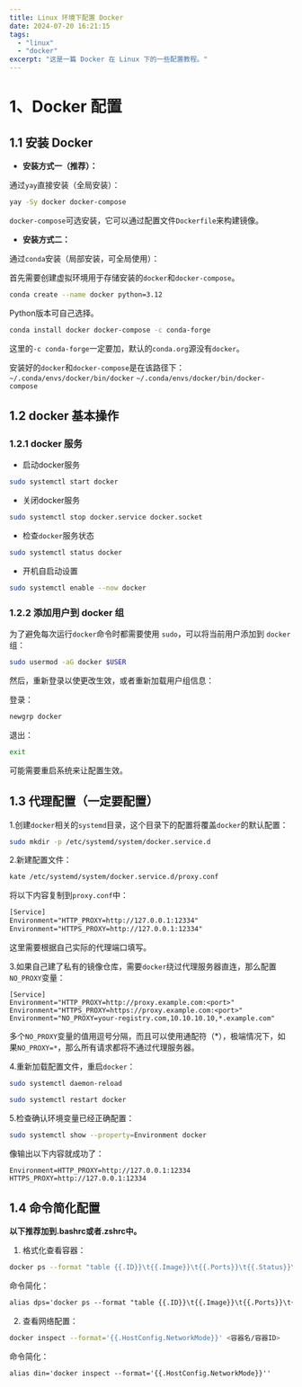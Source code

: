 ```yaml
---
title: Linux 环境下配置 Docker
date: 2024-07-20 16:21:15
tags:
  - "linux"
  - "docker"
excerpt: "这是一篇 Docker 在 Linux 下的一些配置教程。"
---
```



# 1、Docker 配置

## 1.1 安装 Docker

- **安装方式一（推荐）：**

通过`yay`直接安装（全局安装）：

```bash
yay -Sy docker docker-compose
```
`docker-compose`可选安装，它可以通过配置文件`Dockerfile`来构建镜像。

- **安装方式二：**

通过`conda`安装（局部安装，可全局使用）：

首先需要创建虚拟环境用于存储安装的`docker`和`docker-compose`。

```bash
conda create --name docker python=3.12
```
Python版本可自己选择。

```bash
conda install docker docker-compose -c conda-forge
```

这里的`-c conda-forge`一定要加，默认的`conda.org`源没有`docker`。

安装好的`docker`和`docker-compose`是在该路径下：
`~/.conda/envs/docker/bin/docker`
`~/.conda/envs/docker/bin/docker-compose`

## 1.2 docker 基本操作

### 1.2.1 docker 服务

- 启动docker服务
```bash
sudo systemctl start docker
```

- 关闭docker服务
```bash
sudo systemctl stop docker.service docker.socket
```

- 检查`docker`服务状态
```bash
sudo systemctl status docker
```

- 开机自启动设置
```bash
sudo systemctl enable --now docker
```

### 1.2.2 添加用户到 docker 组

为了避免每次运行`docker`命令时都需要使用 `sudo`，可以将当前用户添加到 `docker` 组：

```sh
sudo usermod -aG docker $USER
```

然后，重新登录以使更改生效，或者重新加载用户组信息：

登录：
```sh
newgrp docker
```

退出：
```bash
exit
```

可能需要重启系统来让配置生效。

## 1.3 代理配置（一定要配置）

1.创建`docker`相关的`systemd`目录，这个目录下的配置将覆盖`docker`的默认配置：

```bash
sudo mkdir -p /etc/systemd/system/docker.service.d
```

2.新建配置文件：

```bash
kate /etc/systemd/system/docker.service.d/proxy.conf
```

将以下内容复制到`proxy.conf`中：

```txt
[Service]
Environment="HTTP_PROXY=http://127.0.0.1:12334"
Environment="HTTPS_PROXY=http://127.0.0.1:12334"
```

这里需要根据自己实际的代理端口填写。

3.如果自己建了私有的镜像仓库，需要`docker`绕过代理服务器直连，那么配置`NO_PROXY`变量：

```
[Service]
Environment="HTTP_PROXY=http://proxy.example.com:<port>"
Environment="HTTPS_PROXY=https://proxy.example.com:<port>"
Environment="NO_PROXY=your-registry.com,10.10.10.10,*.example.com"
```

多个`NO_PROXY`变量的值用逗号分隔，而且可以使用通配符（*），极端情况下，如果`NO_PROXY=*`，那么所有请求都将不通过代理服务器。

4.重新加载配置文件，重启`docker`：

```bash
sudo systemctl daemon-reload
```

```bash
sudo systemctl restart docker
```

5.检查确认环境变量已经正确配置：

```bash
sudo systemctl show --property=Environment docker
```

像输出以下内容就成功了：

```
Environment=HTTP_PROXY=http://127.0.0.1:12334 HTTPS_PROXY=http://127.0.0.1:12334
```

## 1.4 命令简化配置

**以下推荐加到.bashrc或者.zshrc中。**

1. 格式化查看容器：
```bash
docker ps --format "table {{.ID}}\t{{.Image}}\t{{.Ports}}\t{{.Status}}\t{{.Names}}"
```

命令简化：
```txt
alias dps='docker ps --format "table {{.ID}}\t{{.Image}}\t{{.Ports}}\t{{.Status}}\t{{.Names}}"'
```

2. 查看网络配置：
```bash
docker inspect --format='{{.HostConfig.NetworkMode}}' <容器名/容器ID>
```

命令简化：
```txt
alias din='docker inspect --format='{{.HostConfig.NetworkMode}}''
```